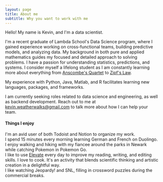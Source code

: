 ```yaml
---
layout: page
title: About me
subtitle: Why you want to work with me
---
```


Hello!
My name is Kevin, and I'm a data scientist.

I'm a recent graduate of Lambda School's Data Science program, where I gained experience working on cross-functional teams, building predictive models, and analyzing data. My background in both pure and applied mathematics guides my focused and detailed approach to solving problems. I have a passion for understanding statistics, predictions, and systems. I consider myself a lifelong student as I am constantly learning more about everything from [Anscombe's Quartet](https://en.wikipedia.org/wiki/Anscombe%27s_quartet) to [Zipf's Law](https://en.wikipedia.org/wiki/Zipf%27s_law).

My experience with Python, Java, Matlab, and R facilitates learning new languages, packages, and frameworks.

I am currently seeking roles related to data science and engineering, as well as backend development.
Reach out to me at kevin.weatherwalks@gmail.com to talk more about how I can help your team.

#### Things I enjoy

I'm an avid user of both Todoist and Notion to organize my work.  
I spend 15 minutes every morning learning German and French on Duolingo.  
I enjoy walking and hiking with my fiancee around the parks in Newark while catching Pokemon in Pokemon Go.  
I like to use [Elevate](https://elevateapp.com/) every day to improve my reading, writing, and editing skills.
I love to cook. It's an activity that blends scientific thinking and artistic creation in a delightful way.  
I like watching Jeopardy! and SNL, filling in crossword puzzles during the commercial breaks.
